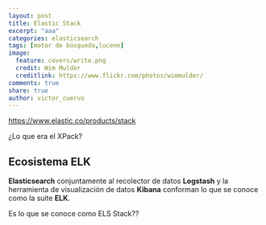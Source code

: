 ```yaml
---
layout: post
title: Elastic Stack
excerpt: "aaa"
categories: elasticsearch
tags: [motor de búsqueda,lucene]
image:
  feature: covers/write.png
  credit: Wim Mulder
  creditlink: https://www.flickr.com/photos/wimmulder/
comments: true
share: true
author: victor_cuervo
---
```

https://www.elastic.co/products/stack

¿Lo que era el XPack?

## Ecosistema ELK

**Elasticsearch** conjuntamente al recolector de datos **Logstash** y la herramienta de visualización de datos **Kibana** conforman lo que se conoce como la suite **ELK**.

Es lo que se conoce como ELS Stack??
